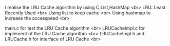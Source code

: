 I realise the LRU Cache algorithm by using C,List,HashMap \<br>
LRU:	Least Recently Used \<br>
Using list to keep cache  \<br>
Using hashmap to increase the accesspeed \<br>

main.c for test the LRU Cache algorithm \<br>
LRUCacheImpl.c for implement of the LRU Cache algorithm \<br>
LRUCacheImpl.h and LRUCache.h for interface of LRU Cache \<br>
